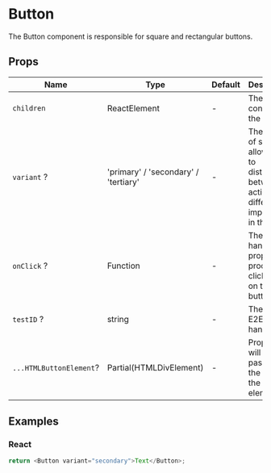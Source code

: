 # Button

The Button component is responsible for square and rectangular buttons.

## Props

| Name                    | Type                                 | Default | Description                                                                                            |
| ----------------------- | ------------------------------------ | ------- | ------------------------------------------------------------------------------------------------------ |
| `children`              | ReactElement                         | -       | The content of the button.                                                                             |
| `variant` ?             | 'primary' / 'secondary' / 'tertiary' | -       | The variant of style that allows you to distinguish between actions of different importance in the UI. |
| `onClick` ?             | Function                             | -       | The event handler property for processing click events on the button.                                  |
| `testID` ?              | string                               | -       | The unique E2E test handler.                                                                           |
| `...HTMLButtonElement`? | Partial(HTMLDivElement)              | -       | Props that will be passed to the root of the button element.                                           |

## Examples

### React

```javascript
return <Button variant="secondary">Text</Button>;
```
